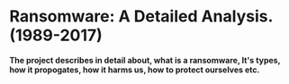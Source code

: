 # Ransomware: A Detailed Analysis. (1989-2017)
 
**The project describes in detail about, what is a ransomware, It's types, how it propogates, how it harms us, how to protect ourselves etc.**
